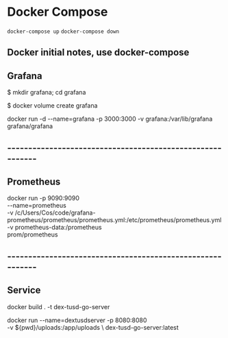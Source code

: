 # Docker Compose

`docker-compose up`
`docker-compose down`

## Docker initial notes, use docker-compose

## Grafana

$ mkdir grafana; cd grafana

$ docker volume create grafana

docker run -d --name=grafana -p 3000:3000 -v grafana:/var/lib/grafana grafana/grafana

## ----------------------------------------------------------

## Prometheus 

docker run -p 9090:9090 \
    --name=prometheus \
    -v /c/Users/Cos/code/grafana-prometheus/prometheus/prometheus.yml:/etc/prometheus/prometheus.yml \
    -v prometheus-data:/prometheus \
    prom/prometheus

## ----------------------------------------------------------

## Service

docker build . -t dex-tusd-go-server

docker run --name=dextusdserver -p 8080:8080 \
 -v ${pwd}/uploads:/app/uploads \ 
 dex-tusd-go-server:latest

